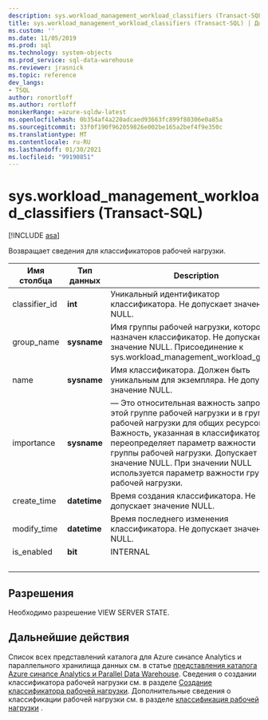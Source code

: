 ```yaml
---
description: sys.workload_management_workload_classifiers (Transact-SQL)
title: sys.workload_management_workload_classifiers (Transact-SQL) | Документация Майкрософт
ms.custom: ''
ms.date: 11/05/2019
ms.prod: sql
ms.technology: system-objects
ms.prod_service: sql-data-warehouse
ms.reviewer: jrasnick
ms.topic: reference
dev_langs:
- TSQL
author: ronortloff
ms.author: rortloff
monikerRange: =azure-sqldw-latest
ms.openlocfilehash: 0b354af4a220adcaed93663fc899f80306e0a85a
ms.sourcegitcommit: 33f0f190f962059826e002be165a2bef4f9e350c
ms.translationtype: MT
ms.contentlocale: ru-RU
ms.lasthandoff: 01/30/2021
ms.locfileid: "99190851"
---
```

# <a name="sysworkload_management_workload_classifiers-transact-sql"></a>sys.workload_management_workload_classifiers (Transact-SQL)

[!INCLUDE [asa](../../includes/applies-to-version/asa.md)]

 Возвращает сведения для классификаторов рабочей нагрузки.  
  
|Имя столбца|Тип данных|Description|Диапазон|  
|-----------------|---------------|-----------------|-----------|
|classifier_id|**int**|Уникальный идентификатор классификатора. Не допускает значение NULL.||
group_name|**sysname**|Имя группы рабочей нагрузки, которой назначен классификатор. Не допускает значение NULL. Присоединение к sys.workload_management_workload_groups ||
name|**sysname**|Имя классификатора. Должен быть уникальным для экземпляра. Не допускает значение NULL.||
|importance|**sysname**|— Это относительная важность запроса в этой группе рабочей нагрузки и в группах рабочей нагрузки для общих ресурсов.  Важность, указанная в классификаторе, переопределяет параметр важности группы рабочей нагрузки. Допускает значение NULL.  При значении NULL используется параметр важности группы рабочей нагрузки.|Low, below_normal, обычная (по умолчанию), above_normal, High |
|create_time|**datetime**|Время создания классификатора. Не допускает значение NULL.||
modify_time|**datetime**|Время последнего изменения классификатора. Не допускает значение NULL.||
is_enabled|**bit**|INTERNAL||
|&nbsp;||||
  
## <a name="permissions"></a>Разрешения

Необходимо разрешение VIEW SERVER STATE.

## <a name="next-steps"></a>Дальнейшие действия

 Список всех представлений каталога для Azure синапсе Analytics и параллельного хранилища данных см. в статье [представления каталога Azure синапсе Analytics и Parallel Data Warehouse](../../relational-databases/system-catalog-views/sql-data-warehouse-and-parallel-data-warehouse-catalog-views.md). Сведения о создании классификатора рабочей нагрузки см. в разделе [Создание классификатора рабочей нагрузки](../../t-sql/statements/create-workload-classifier-transact-sql.md). Дополнительные сведения о классификации рабочей нагрузки см. в разделе [классификация рабочей нагрузки](/azure/sql-data-warehouse/sql-data-warehouse-workload-classification) .
